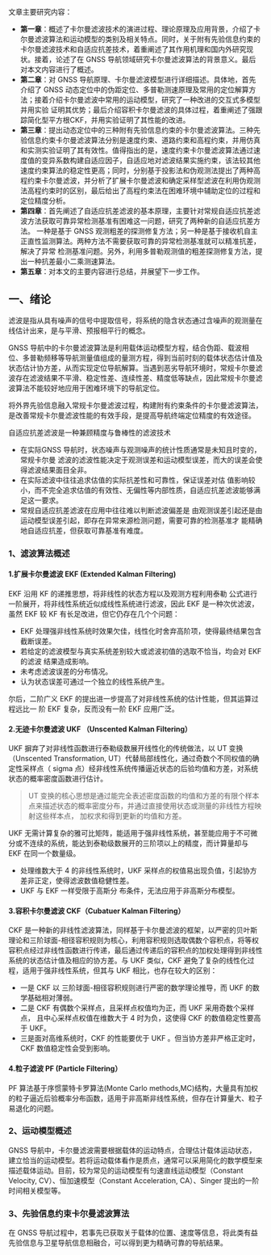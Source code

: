 
文章主要研究内容：

* **第一章**：概述了卡尔曼滤波技术的演进过程、理论原理及应用背景，介绍了卡尔曼滤波算法和运动模型的类别及相关特点。同时，关于附有先验信息约束的卡尔曼滤波技术和自适应抗差技术，着重阐述了其作用机理和国内外研究现状。接着，论述了在 GNSS 导航领域研究卡尔曼滤波算法的背景意义。最后对本文内容进行了概述。
* **第二章**：对 GNSS 导航原理、卡尔曼滤波模型进行详细描述。具体地，首先介绍了 GNSS 动态定位中的伪距定位、多普勒测速原理及常用的定位解算方法；接着介绍卡尔曼滤波中常用的运动模型，研究了一种改进的交互式多模型并用实验 证明其优势；最后介绍容积卡尔曼滤波的具体过程，着重阐述了强跟踪简化型平方根CKF，并用实验证明了其性能的改进。
* **第三章**：提出动态定位中的三种附有先验信息约束的卡尔曼滤波算法。三种先验信息约束卡尔曼滤波算法分别是速度约束、道路约束和高程约束，并用仿真和实测实验证明了其有效性。值得指出的是，速度约束卡尔曼滤波算法通过速度值的变异系数构建自适应因子，自适应地对滤波结果实施约束，该法较其他速度约束算法的稳定性更高；同时，分别基于投影法和伪观测法提出了两种高程约束卡尔曼滤波，并分析了扩展卡尔曼滤波和确定采样型滤波在利用伪观测法高程约束时的区别，最后给出了高程约束法在困难环境中辅助定位的过程和定位精度分析。
* **第四章**：首先阐述了自适应抗差滤波的基本原理，主要针对常规自适应抗差滤波方法获取可靠异常检测基准有困难这一问题，研究了两种新的自适应抗差方法。 一种是基于 GNSS 观测粗差的探测修复方法；另一种是基于接收机自主正直性监测算法。两种方法不需要获取可靠的异常检测基准就可以精准抗差，解决了异常 检测基准问题。另外，利用多普勒观测值的粗差探测修复方法，提出一种抗差最小二乘测速算法。
* **第五章**：对本文的主要内容进行总结，并展望下一步工作。


## 一、绪论

滤波是指从具有噪声的信号中提取信号，将系统的隐含状态通过含噪声的观测量在线估计出来，是与平滑、预报相平行的概念。

GNSS 导航中的卡尔曼滤波算法是利用载体运动模型方程，结合伪距、载波相位、多普勒频移等导航测量值组成的量测方程，得到当前时刻的载体状态估计值及状态估计协方差，从而实现定位导航解算。当遇到恶劣导航环境时，常规卡尔曼滤波存在滤波结果不平滑、稳定性差、连续性差、精度低等缺点，因此常规卡尔曼滤波算法不能较好地应用于困难环境下的导航定位。

将外界先验信息融入常规卡尔曼滤波过程，构建附有约束条件的卡尔曼滤波算法，是改善常规卡尔曼滤波性能的有效手段，是提高导航终端定位精度的有效途径。

自适应抗差滤波是一种兼顾精度与鲁棒性的滤波技术
* 在实际GNSS 导航时，状态噪声与观测噪声的统计性质通常是未知且时变的，常规卡尔曼 滤波的滤波性能决定于观测误差和运动模型误差，而大的误差会使得滤波结果面目全非。
* 在实际滤波中往往追求估值的实际抗差性和可靠性，保证误差对估 值影响较小，而不完全追求估值的有效性、无偏性等内部性质，自适应抗差滤波能够满足这一要求。
* 常规自适应抗差滤波在应用中往往难以判断滤波偏差是 由观测误差引起还是由运动模型误差引起，即存在异常来源检测问题，需要可靠的检测基准才 能精确地自适应抗差，但获取可靠基准有难度。

### 1、滤波算法概述

#### 1.扩展卡尔曼滤波 EKF (Extended Kalman Filtering)

EKF 沿用 KF 的递推思想，将非线性的状态方程以及观测方程利用泰勒 公式进行一阶展开，将非线性系统近似成线性系统进行滤波，因此 EKF 是一种次优滤波，虽然 EKF 较 KF 有长足改进，但它仍存在几个个问题：

* EKF 处理强非线性系统时效果欠佳，线性化时舍弃高阶项，使得最终结果包含截断误差。
* 若给定的滤波模型与真实系统差别较大或滤波初值的选取不恰当，均会对 EKF 的滤波 结果造成影响。
* 未考虑滤波误差的分布情况。
* 认为状态误差可通过一个独立的线性系统产生。

尔后，二阶广义 EKF 的提出进一步提高了对非线性系统的估计性能，但其运算过程远比一 阶 EKF 复杂，反而没有一阶 EKF 应用广泛。

#### 2.无迹卡尔曼滤波 UKF （Unscented Kalman Filtering）

UKF 摒弃了对非线性函数进行泰勒级数展开线性化的传统做法，以 UT 变换（Unscented Transformation, UT）代替局部线性化，通过奇数个不同权值的确定性采样点（ sigma 点）经非线性系统传播逼近状态的后验均值和方差，对系统状态的概率密度函数进行估计。

>UT 变换的核心思想是通过能完全表述密度函数的均值和方差的有限个样本点来描述状态的概率密度分布，并通过直接使用状态或测量的非线性方程映射这些样本点， 加权求和得到更新的均值和方差。

UKF 无需计算复杂的雅可比矩阵，能适用于强非线性系统，甚至能应用于不可微分或不连续的系统，能达到泰勒级数展开的三阶项以上的精度，而计算量却与 EKF 在同一个数量级。

* 处理维数大于 4 的非线性系统时，UKF 采样点的权值易出现负值，引起协方差非正定，使得滤波数值稳健性差。
* UKF 与 EKF 一样受限于高斯分 布条件，无法应用于非高斯分布模型。

#### 3.容积卡尔曼滤波 CKF（Cubatuer Kalman Filtering）

CKF 是一种新的非线性滤波算法，同样基于卡尔曼滤波的框架，以严密的贝叶斯理论和三阶球面-相径容积规则为核心，利用容积规则选取偶数个容积点，将等权容积点经过非线性函数进行传递，最后通过传递后的容积点的加权处理得到非线性系统的状态估计值及相应的协方差。与 UKF 类似，CKF 避免了复杂的线性化过程，适用于强非线性系统，但其与 UKF 相比，也存在较大的区别：

* 一是 CKF 以 三阶球面-相径容积规则进行严密的数学理论推导，而 UKF 的数学基础相对薄弱。
* 二是 CKF 有偶数个采样点，且采样点权值均为正，而 UKF 采用奇数个采样点， 且中心采样点权值在维数大于 4 时为负，这使得 CKF 的数值稳定性要高于 UKF。
* 三是面对高维系统时，CKF 的性能要优于 UKF 。但当协方差非严格正定时，CKF 数值稳定性会受到影响。

#### 4.粒子滤波 PF (Particle Filtering）

PF 算法基于序惯蒙特卡罗算法(Monte Carlo methods,MC)结构，大量具有加权的粒子逼近后验概率分布函数，适用于非高斯非线性系统，但存在计算量大、粒子易退化的问题。

### 2、运动模型概述

GNSS 导航中，卡尔曼滤波需要根据载体的运动特点，合理估计载体运动状态， 建立恰当的运动模型。若将运动载体看作是质点，通常可以采用简化的数学模型来描述载体运动。目前，较为常见的运动模型有匀速直线运动模型（Constant Velocity, CV）、恒加速模型（Constant Acceleration, CA）、Singer 提出的一阶时间相关模型等。

### 3、先验信息约束卡尔曼滤波算法

在 GNSS 导航过程中，若事先已获取关于载体的位置、速度等信息，将此类有益先验信息与卫星导航信息相融合，可以得到更为精确可靠的导航结果。

